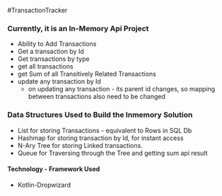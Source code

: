 #TransactionTracker 
### Currently, it is an In-Memory Api Project

- Ability to Add Transactions
- Get a transaction by Id
- Get transactions by type
- get all transactions
- get Sum of all Transitively Related Transactions
- update any transaction by Id
  - on updating any transaction - its parent id changes, so mapping between transactions also need to be changed
  

### Data Structures Used to Build the Inmemory Solution

- List for storing Transactions - equivalent to Rows in SQL Db
- Hashmap for storing transaction by Id, for instant access
- N-Ary Tree for storing Linked transactions.
- Queue for Traversing through the Tree and getting sum api result

#### Technology - Framework Used
- Kotlin-Dropwizard